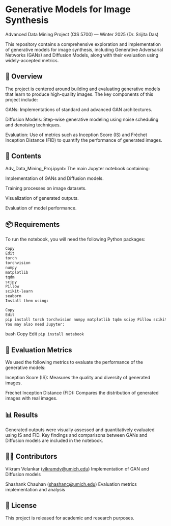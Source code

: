 # Generative Models for Image Synthesis
Advanced Data Mining Project (CIS 5700) — Winter 2025 (Dr. Srijita Das)

This repository contains a comprehensive exploration and implementation of generative models for image synthesis, including Generative Adversarial Networks (GANs) and Diffusion Models, along with their evaluation using widely-accepted metrics.

## 📘 Overview
The project is centered around building and evaluating generative models that learn to produce high-quality images. The key components of this project include:

GANs: Implementations of standard and advanced GAN architectures.

Diffusion Models: Step-wise generative modeling using noise scheduling and denoising techniques.

Evaluation: Use of metrics such as Inception Score (IS) and Fréchet Inception Distance (FID) to quantify the performance of generated images.

## 📂 Contents
Adv_Data_Mining_Proj.ipynb: The main Jupyter notebook containing:

Implementation of GANs and Diffusion models.

Training processes on image datasets.

Visualization of generated outputs.

Evaluation of model performance.

## 📦 Requirements
To run the notebook, you will need the following Python packages:

```bash
Copy
Edit
torch
torchvision
numpy
matplotlib
tqdm
scipy
Pillow
scikit-learn
seaborn
Install them using:
```
```bash
Copy
Edit
pip install torch torchvision numpy matplotlib tqdm scipy Pillow scikit-learn seaborn
You may also need Jupyter:
```
bash
Copy
Edit
```pip install notebook```
## 🧪 Evaluation Metrics
We used the following metrics to evaluate the performance of the generative models:

Inception Score (IS): Measures the quality and diversity of generated images.

Fréchet Inception Distance (FID): Compares the distribution of generated images with real images.

## 📊 Results
Generated outputs were visually assessed and quantitatively evaluated using IS and FID. Key findings and comparisons between GANs and Diffusion models are included in the notebook.

## 👨‍💻 Contributors
Vikram Velankar (vikramdv@umich.edu)
Implementation of GAN and Diffusion models

Shashank Chauhan (shashanc@umich.edu)
Evaluation metrics implementation and analysis

## 📝 License
This project is released for academic and research purposes.
